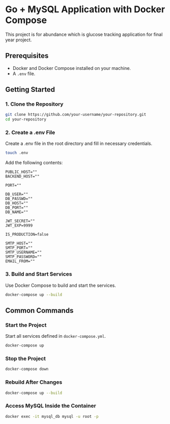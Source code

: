 # **Go + MySQL Application with Docker Compose**

This project is for abundance which is glucose tracking application for final year project.

## **Prerequisites**

- Docker and Docker Compose installed on your machine.
- A `.env` file.

## **Getting Started**

### **1. Clone the Repository**

```bash
git clone https://github.com/your-username/your-repository.git
cd your-repository
```

### **2. Create a .env File**

Create a .env file in the root directory and fill in necessary credentials.

```bash
touch .env
```

Add the following contents:

```plaintext
PUBLIC_HOST=""
BACKEND_HOST=""

PORT=""

DB_USER=""
DB_PASSWD=""
DB_HOST=""
DB_PORT=""
DB_NAME=""

JWT_SECRET=""
JWT_EXP=9999

IS_PRODUCTION=false

SMTP_HOST=""
SMTP_PORT=""
SMTP_USERNAME=""
SMTP_PASSWORD=""
EMAIL_FROM=""
```

### **3. Build and Start Services**

Use Docker Compose to build and start the services.

```bash
docker-compose up --build
```

## **Common Commands**

### **Start the Project**

Start all services defined in `docker-compose.yml`.

```bash
docker-compose up
```

### **Stop the Project**

```bash
docker-compose down
```

### **Rebuild After Changes**

```bash
docker-compose up --build
```

### **Access MySQL Inside the Container**

```bash
docker exec -it mysql_db mysql -u root -p
```
